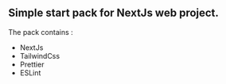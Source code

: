 ## Simple start pack for NextJs web project.

The pack contains :

- NextJs
- TailwindCss
- Prettier
- ESLint

